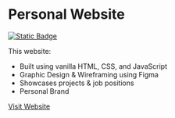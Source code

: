 # Personal Website

[![Static Badge](https://img.shields.io/badge/Amjad_Elmahdy-portfolio-green)](https://amjadelmahdy.github.io/portfolio/)

This website:

- Built using vanilla HTML, CSS, and JavaScript
- Graphic Design & Wireframing using Figma
- Showcases projects & job positions
- Personal Brand

[Visit Website](https://amjadelmahdy.github.io/portfolio)